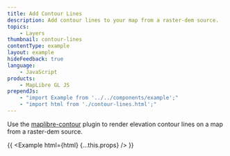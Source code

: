 ```yaml
---
title: Add Contour Lines
description: Add contour lines to your map from a raster-dem source.
topics:
    - Layers
thumbnail: contour-lines
contentType: example
layout: example
hideFeedback: true
language:
    - JavaScript
products:
    - MapLibre GL JS
prependJs:
    - "import Example from '../../components/example';"
    - "import html from './contour-lines.html';"
---
```


Use the [maplibre-contour](https://github.com/onthegomap/maplibre-contour) plugin to render elevation contour lines on a map from a raster-dem source.

{{ <Example html={html} {...this.props} /> }}
